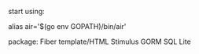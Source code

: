 start using:

alias air='$(go env GOPATH)/bin/air'

package:
Fiber
template/HTML
Stimulus
GORM
SQL Lite
